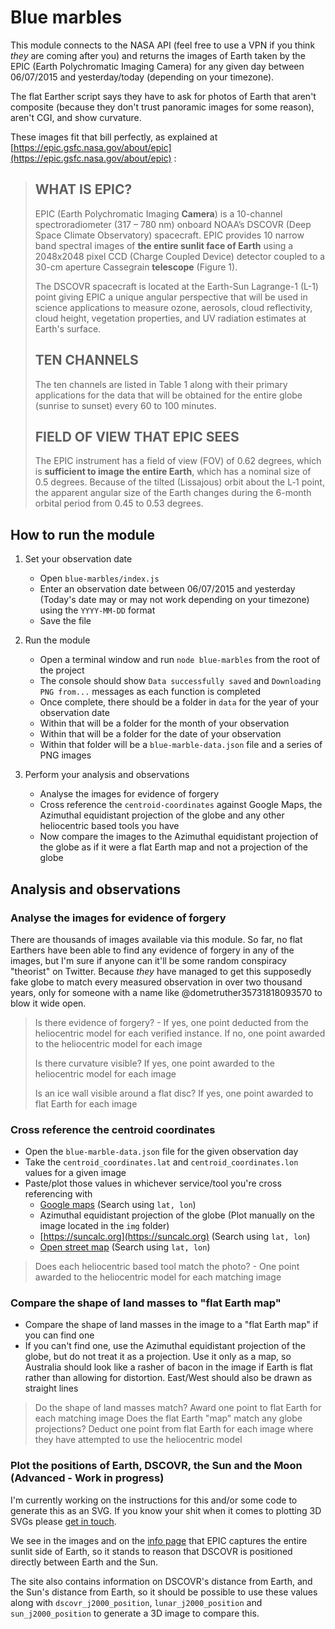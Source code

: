 # Blue marbles

This module connects to the NASA API (feel free to use a VPN if you think *they* are coming after you) and returns the images of Earth taken by the EPIC (Earth Polychromatic Imaging Camera) for any given day between 06/07/2015 and yesterday/today (depending on your timezone).
 
The flat Earther script says they have to ask for photos of Earth that aren't composite (because they don't trust panoramic images for some reason), aren't CGI, and show curvature.
 
These images fit that bill perfectly, as explained at [https://epic.gsfc.nasa.gov/about/epic](https://epic.gsfc.nasa.gov/about/epic) :
 
> ## WHAT IS EPIC?
> 
> EPIC (Earth Polychromatic Imaging **Camera**) is a 10-channel spectroradiometer (317 – 780 nm) onboard NOAA’s DSCOVR (Deep Space Climate Observatory) spacecraft. EPIC provides 10 narrow band spectral images of **the entire sunlit face of Earth** using a 2048x2048 pixel CCD (Charge Coupled Device) detector coupled to a 30-cm aperture Cassegrain **telescope** (Figure 1).
>
>The DSCOVR spacecraft is located at the Earth-Sun Lagrange-1 (L-1) point giving EPIC a unique angular perspective that will be used in science applications to measure ozone, aerosols, cloud reflectivity, cloud height, vegetation properties, and UV radiation estimates at Earth's surface.
>
> ## TEN CHANNELS
> The ten channels are listed in Table 1 along with their primary applications for the data that will be obtained for the entire globe (sunrise to sunset) every 60 to 100 minutes.
>
> ## FIELD OF VIEW THAT EPIC SEES
>The EPIC instrument has a field of view (FOV) of 0.62 degrees, which is **sufficient to image the entire Earth**, which has a nominal size of 0.5 degrees. Because of the tilted (Lissajous) orbit about the L‐1 point, the apparent angular size of the Earth changes during the 6-month orbital period from 0.45 to 0.53 degrees.
>

## How to run the module

1. Set your observation date
   * Open `blue-marbles/index.js` 
   * Enter an observation date between 06/07/2015 and yesterday (Today's date may or may not work depending on your timezone) using the `YYYY-MM-DD` format
   * Save the file
2. Run the module
   * Open a terminal window and run `node blue-marbles` from the root of the project
   * The console should show `Data successfully saved` and `Downloading PNG from...` messages as each function is completed
   * Once complete, there should be a folder in `data` for the year of your observation date
   * Within that will be a folder for the month of your observation
   * Within that will be a folder for the date of your observation
   * Within that folder will be a `blue-marble-data.json` file and a series of PNG images
3. Perform your analysis and observations

   * Analyse the images for evidence of forgery
   * Cross reference the `centroid-coordinates` against Google Maps, the Azimuthal equidistant projection of the globe and any other heliocentric based tools you have
   * Now compare the images to the Azimuthal equidistant projection of the globe as if it were a flat Earth map and not a projection of the globe

## Analysis and observations

### Analyse the images for evidence of forgery

There are thousands of images available via this module. So far, no flat Earthers have been able to find any evidence of forgery in any of the images, but I'm sure if anyone can it'll be some random conspiracy "theorist" on Twitter. Because *they* have managed to get this supposedly fake globe to match every measured observation in over two thousand years, only for someone with a name like @dometruther35731818093570 to blow it wide open.

> Is there evidence of forgery? - If yes, one point deducted from the heliocentric model for each verified instance. If no, one point awarded to the heliocentric model for each image
> 
> Is there curvature visible? If yes, one point awarded to the heliocentric model for each image
> 
> Is an ice wall visible around a flat disc? If yes, one point awarded to flat Earth for each image

### Cross reference the centroid coordinates

* Open the `blue-marble-data.json` file for the given observation day
* Take the `centroid_coordinates.lat` and `centroid_coordinates.lon` values for a given image
* Paste/plot those values in whichever service/tool you're cross referencing with
  * [Google maps](https://www.google.com/maps) (Search using `lat, lon`)
  * Azimuthal equidistant projection of the globe (Plot manually on the image located in the `img` folder)
  * [https://suncalc.org](https://suncalc.org) (Search using `lat, lon`)
  * [Open street map](https://www.openstreetmap.org/) (Search using `lat, lon`)

> Does each heliocentric based tool match the photo? - One point awarded to the heliocentric model for each matching image

### Compare the shape of land masses to "flat Earth map"

* Compare the shape of land masses in the image to a "flat Earth map" if you can find one
* If you can't find one, use the Azimuthal equidistant projection of the globe, but do not treat it as a projection. Use it only as a map, so Australia should look like a rasher of bacon in the image if Earth is flat rather than allowing for distortion. East/West should also be drawn as straight lines

> Do the shape of land masses match? Award one point to flat Earth for each matching image
> Does the flat Earth "map" match any globe projections? Deduct one point from flat Earth for each image where they have attempted to use the heliocentric model


### Plot the positions of Earth, DSCOVR, the Sun and the Moon (Advanced - Work in progress)

I'm currently working on the instructions for this and/or some code to generate this as an SVG. If you know your shit when it comes to plotting 3D SVGs please [get in touch](https://twitter.com/elelcoolbey).

We see in the images and on the [info page](https://epic.gsfc.nasa.gov/about/epic) that EPIC captures the entire sunlit side of Earth, so it stands to reason that DSCOVR is positioned directly between Earth and the Sun.

The site also contains information on DSCOVR's distance from Earth, and the Sun's distance from Earth, so it should be possible to use these values along with `dscovr_j2000_position`, `lunar_j2000_position` and `sun_j2000_position` to generate a 3D image to compare this.



